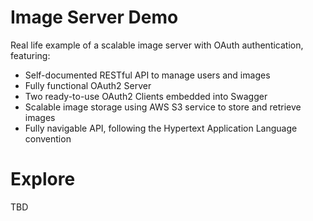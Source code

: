 # Image Server Demo
Real life example of a scalable image server with OAuth authentication, featuring:
- Self-documented RESTful API to manage users and images
- Fully functional OAuth2 Server
- Two ready-to-use OAuth2 Clients embedded into Swagger
- Scalable image storage using AWS S3 service to store and retrieve images
- Fully navigable API, following the Hypertext Application Language convention

# Explore
TBD
